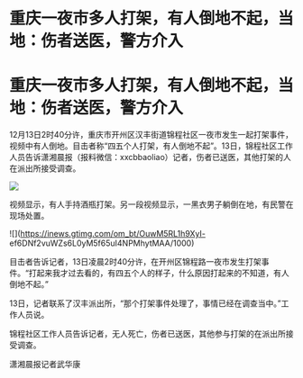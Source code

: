 # 重庆一夜市多人打架，有人倒地不起，当地：伤者送医，警方介入

# 重庆一夜市多人打架，有人倒地不起，当地：伤者送医，警方介入

12月13日2时40分许，重庆市开州区汉丰街道锦程社区一夜市发生一起打架事件，视频中有人倒地。目击者称“四五个人打架，有人倒地不起”。13日，锦程社区工作人员告诉潇湘晨报（报料微信：xxcbbaoliao）记者，伤者已送医，其他打架的人在派出所接受调查。

![](https://inews.gtimg.com/om_bt/OYUByGO63GRx0CibDUSu_qPhXTwQx1IwMQXlKRU4SSuvwAA/1000)

视频显示，有人手持酒瓶打架。另一段视频显示，一黑衣男子躺倒在地，有民警在现场处置。

![](https://inews.gtimg.com/om_bt/OuwM5RL1h9XyI-
ef6DNf2vuWZs6L0yM5f65uI4NPMhytMAA/1000)

目击者告诉记者，13日凌晨2时40分许，在开州区锦程路一夜市发生打架事件。“打起来我才过去看的，有四五个人的样子，什么原因打起来的不知道，有人倒地不起。”

13日，记者联系了汉丰派出所，“那个打架事件处理了，事情已经在调查当中。”工作人员说。

锦程社区工作人员告诉记者，无人死亡，伤者已送医，其他参与打架的在派出所接受调查。

潇湘晨报记者武华康

